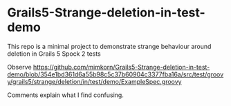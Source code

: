 # Grails5-Strange-deletion-in-test-demo
This repo is a minimal project to demonstrate strange behaviour around deletion in Grails 5 Spock 2 tests

Observe https://github.com/mimkorn/Grails5-Strange-deletion-in-test-demo/blob/354e1bd361d6a55b98c5c37b60904c3377fba16a/src/test/groovy/grails5/strange/deletion/in/test/demo/ExampleSpec.groovy

Comments explain what I find confusing.

